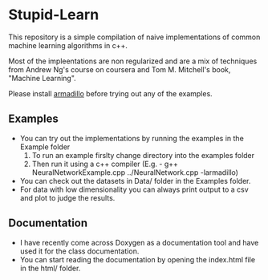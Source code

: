 # Stupid-Learn

This repository is a simple compilation of naive implementations of common machine learning algorithms in c++.

Most of the impleentations are non regularized and are a mix of techniques from Andrew Ng's course on coursera 
and Tom M. Mitchell's book, "Machine Learning".

Please install [armadillo](http://arma.sourceforge.net/) before trying out any of the examples.

## Examples
  - You can try out the implementations by running the examples in the Example folder
    1. To run an example firslty change directory into the examples folder
    2. Then run it using a c++ compiler (E.g. - g++ NeuralNetworkExample.cpp ../NeuralNetwork.cpp -larmadillo)
  - You can check out the datasets in Data/ folder in the Examples folder.
  - For data with low dimensionality you can always print output to a csv and plot to judge the results.
  
## Documentation
  - I have recently come across Doxygen as a documentation tool and have used it for the class documentation.
  - You can start reading the documentation by opening the index.html file in the html/ folder.